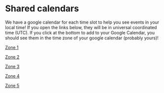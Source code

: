 # Shared calendars

We have a google calendar for each time slot to help you see events in your local time! If you open the links below, they will be in
universal coordinated time (UTC). If you click at the bottom to add to your Google Calendar, you should see them in the time zone of your google 
calendar (probably yours)!

[Zone 1](https://calendar.google.com/calendar/u/0/embed?src=c_20m8o03v9gf56avpkphsd3i9bk@group.calendar.google.com)

[Zone 2](https://calendar.google.com/calendar/embed?src=c_8cb1f0fed705b06a794c89da599728c5c6df7063f8b9a9e18fb110ffa5868809%40group.calendar.google.com&ctz=UTC)

[Zone 3](https://calendar.google.com/calendar/embed?src=c_r387vvjd66sg2o96cracfv5ioc%40group.calendar.google.com)

[Zone 4](https://calendar.google.com/calendar/embed?src=c_ghv53rt8temq4gco5h0anp3ou4%40group.calendar.google.com)

[Zone 5](https://calendar.google.com/calendar/embed?src=c_d761087e12135d5ced4d37a6d694a53dc3c0ba6888c494f12896b88fbc7877ba%40group.calendar.google.com&ctz=UTC)
